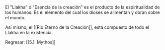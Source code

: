 
El "Llakha" o "Esencia de la creación" es el producto de la espiritualidad de los humanos. Es el elemento del cual los dioses se alimentan y obran sobre el mundo.

Así mismo, el [[Rio Eterno de la Creación]], está compuesto de todo el Llakha en la existencia.

Regresar: [[5.1. Mythos]]